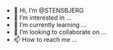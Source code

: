 - 👋 Hi, I’m @STENSBJERG
- 👀 I’m interested in ...
- 🌱 I’m currently learning ...
- 💞️ I’m looking to collaborate on ...
- 📫 How to reach me ...

<!---
STENSBJERG/STENSBJERG is a ✨ special ✨ repository because its `README.md` (this file) appears on your GitHub profile.
You can click the Preview link to take a look at your changes.
--->

